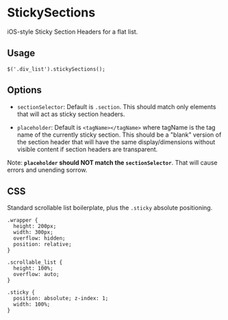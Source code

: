 StickySections
==============

iOS-style Sticky Section Headers for a flat list.


Usage
--------------
    $('.div_list').stickySections();

Options
--------------

* `sectionSelector`: Default is `.section`. This should match only elements that will act as sticky section headers.

* `placeholder`: Default is `<tagName></tagName>` where tagName is the tag name of the currently sticky section. This should be a "blank" version of the section header that will have the same display/dimensions without visible content if section headers are transparent.

Note: **`placeholder` should NOT match the `sectionSelector`**. That will cause errors and unending sorrow.


CSS
--------------

Standard scrollable list boilerplate, plus the `.sticky` absolute positioning.

    .wrapper {
      height: 200px;
      width: 300px;
      overflow: hidden;
      position: relative;
    }

    .scrollable_list {
      height: 100%;
      overflow: auto;
    }

    .sticky {
      position: absolute; z-index: 1;
      width: 100%;
    }

